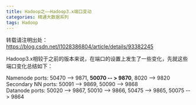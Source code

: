 ```yaml
---
title: Hadoop之——Hadoop3.x端口变动
categories: 精通大数据系列
tags: Hadoop
---
```

转载请注明出处：https://blog.csdn.net/l1028386804/article/details/93382245

Hadoop3.x相较于之前的版本来说，在端口的设置上发生了一些变化，先就这些端口变化总结如下：

Namenode ports: 50470 --> 9871, **50070 -- > 9870**, 8020 --> 9820  
Secondary NN ports: 50091 --> 9869, 50090 --> 9868  
Datanode ports: 50020 --> 9867, 50010 --> 9866, 50475 --> 9865, 50075 --> 9864

